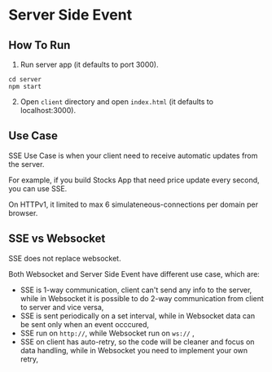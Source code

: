 # Server Side Event

## How To Run

1. Run server app (it defaults to port 3000).
```
cd server
npm start
```

2. Open `client` directory and open `index.html` (it defaults to localhost:3000).

## Use Case
SSE Use Case is when your client need to receive automatic updates from the server. 

For example, if you build Stocks App that need price update every second, you can use SSE.

On HTTPv1, it limited to max 6 simulateneous-connections per domain per browser.
## SSE vs Websocket
SSE does not replace websocket.

Both Websocket and Server Side Event have different use case, which are:

- SSE is 1-way communication, client can't send any info to the server, while in Websocket it is possible to do 2-way communication from client to server and vice versa,
- SSE is sent periodically on a set interval, while in Websocket data can be sent only when an event occcured,
- SSE run on `http://`, while Websocket run on `ws://` ,
- SSE on client has auto-retry, so the code will be cleaner and focus on data handling, while in Websocket you need to implement your own retry,